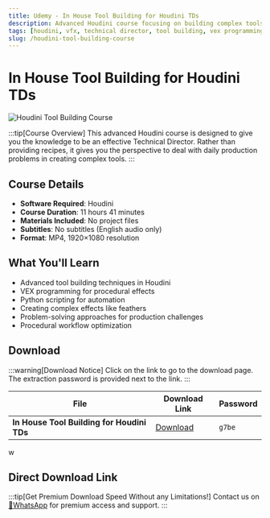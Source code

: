 ```yaml
---
title: Udemy - In House Tool Building for Houdini TDs
description: Advanced Houdini course focusing on building complex tools including VEX and Python for creating effects like feathers. Designed to make you an effective Technical Director.
tags: [houdini, vfx, technical director, tool building, vex programming, python scripting, feather effects, houdini tutorial, procedural modeling]
slug: /houdini-tool-building-course
---
```


<!-- Above is frontmatter Part - generated based on content to meet Google SEO requirements, balancing automation efficiency with Google's E-E-A-T principles -->

# In House Tool Building for Houdini TDs

![Houdini Tool Building Course](https://www.gfxcamp.com/wp-content/uploads/2025/09/Udemy-In-House-Tool-Building-for-Houdini-TDs.jpg)

:::tip[Course Overview]
This advanced Houdini course is designed to give you the knowledge to be an effective Technical Director. Rather than providing recipes, it gives you the perspective to deal with daily production problems in creating complex tools.
:::

## Course Details

- **Software Required**: Houdini
- **Course Duration**: 11 hours 41 minutes
- **Materials Included**: No project files
- **Subtitles**: No subtitles (English audio only)
- **Format**: MP4, 1920×1080 resolution

## What You'll Learn

- Advanced tool building techniques in Houdini
- VEX programming for procedural effects
- Python scripting for automation
- Creating complex effects like feathers
- Problem-solving approaches for production challenges
- Procedural workflow optimization

## Download

:::warning[Download Notice]
Click on the link to go to the download page. The extraction password is provided next to the link.
:::

| File | Download Link | Password |
|------|---------------|----------|
| **In House Tool Building for Houdini TDs** | [Download](https://pan.baidu.com/s/1Etw7SAZT6vC5DsoAdI8-MA?pwd=g7be) | `g7be` |
w
## Direct Download Link
:::tip[Get Premium Download Speed Without any Limitations!]
Contact us on [💬WhatsApp](https://wa.me/+8613237610083) for premium  access and support.
:::